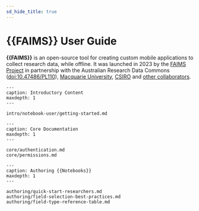 ```yaml
---
sd_hide_title: true
---
```


# {{FAIMS}} User Guide

**{{FAIMS}}** is an open-source tool for creating custom mobile applications to collect research data, while offline. It was launched in 2023 by the [FAIMS Project](https://faims.edu.au/) in partnership with the Australian Research Data Commons ([doi:10.47486/PL110](https://dx.doi.org/10.47486/PL110)), [Macquarie University](https://www.mq.edu.au/), [CSIRO](https://www.csiro.au/) and [other collaborators](https://faims.edu.au/partners/).

```{toctree}
---
caption: Introductory Content
maxdepth: 1
---

intro/notebook-user/getting-started.md

```

```{toctree}
---
caption: Core Documentation
maxdepth: 1
---

core/authentication.md
core/permissions.md

```

```{toctree}
---
caption: Authoring {{Notebooks}}
maxdepth: 1
---

authoring/quick-start-researchers.md
authoring/field-selection-best-practices.md
authoring/field-type-reference-table.md

```
